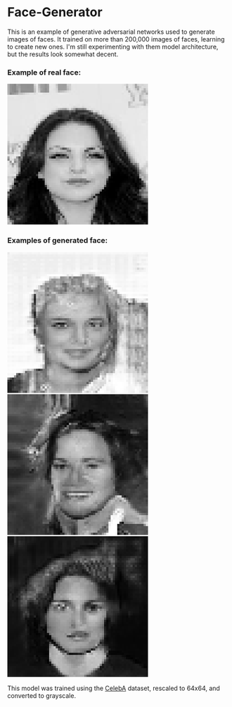 # Face-Generator

This is an example of generative adversarial networks used to generate images of faces. It trained on more than 200,000 images of faces, learning to create new ones. I'm still experimenting with them model architecture, but the results look somewhat decent.

### Example of real face:

![Real face](real_face.png)


### Examples of generated face:

![Generated face](generated_face1.png)
![Generated face](generated_face2.png)
![Generated face](generated_face3.png)

This model was trained using the [CelebA](https://www.kaggle.com/jessicali9530/celeba-dataset) dataset, rescaled to 64x64, and converted to grayscale.
